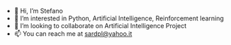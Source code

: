 - 👋 Hi, I’m Stefano
- 👀 I’m interested in Python, Artificial Intelligence, Reinforcement learning
- 💞️ I’m looking to collaborate on Artificial Intelligence Project
- 📫 You can reach me at sardpl@yahoo.it

<!---
sardpl/sardpl is a ✨ special ✨ repository because its `README.md` (this file) appears on your GitHub profile.
You can click the Preview link to take a look at your changes.
--->
